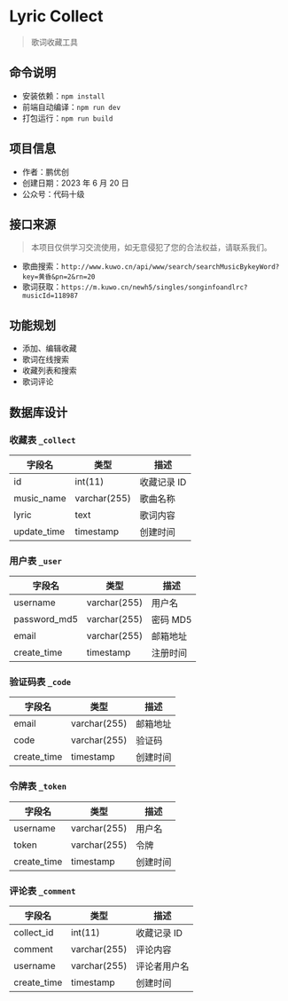 # Lyric Collect

> 歌词收藏工具

## 命令说明

- 安装依赖：`npm install`
- 前端自动编译：`npm run dev`
- 打包运行：`npm run build`

## 项目信息

- 作者：鹏优创
- 创建日期：2023 年 6 月 20 日
- 公众号：代码十级

## 接口来源

> 本项目仅供学习交流使用，如无意侵犯了您的合法权益，请联系我们。

- 歌曲搜索：`http://www.kuwo.cn/api/www/search/searchMusicBykeyWord?key=黄昏&pn=2&rn=20`
- 歌词获取：`https://m.kuwo.cn/newh5/singles/songinfoandlrc?musicId=118987`

## 功能规划

- 添加、编辑收藏
- 歌词在线搜索
- 收藏列表和搜索
- 歌词评论

## 数据库设计

### 收藏表 `_collect`

| 字段名      | 类型         | 描述        |
| ----------- | ------------ | ----------- |
| id          | int(11)      | 收藏记录 ID |
| music_name  | varchar(255) | 歌曲名称    |
| lyric       | text         | 歌词内容    |
| update_time | timestamp    | 创建时间    |


### 用户表 `_user`

| 字段名       | 类型         | 描述     |
| ------------ | ------------ | -------- |
| username     | varchar(255) | 用户名   |
| password_md5 | varchar(255) | 密码 MD5 |
| email        | varchar(255) | 邮箱地址 |
| create_time  | timestamp    | 注册时间 |

### 验证码表 `_code`

| 字段名      | 类型         | 描述     |
| ----------- | ------------ | -------- |
| email       | varchar(255) | 邮箱地址 |
| code        | varchar(255) | 验证码   |
| create_time | timestamp    | 创建时间 |

### 令牌表 `_token`

| 字段名      | 类型         | 描述     |
| ----------- | ------------ | -------- |
| username    | varchar(255) | 用户名   |
| token       | varchar(255) | 令牌     |
| create_time | timestamp    | 创建时间 |

### 评论表 `_comment`

| 字段名      | 类型         | 描述         |
| ----------- | ------------ | ------------ |
| collect_id  | int(11)      | 收藏记录 ID  |
| comment     | varchar(255) | 评论内容     |
| username    | varchar(255) | 评论者用户名 |
| create_time | timestamp    | 创建时间     |